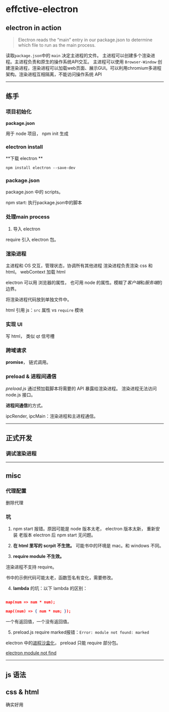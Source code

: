 # effctive-electron

## electron in action

>Electron reads the “main”
entry in our package.json to
determine which file to run
as the main process.

读取`package.json`中的 `main` 决定主进程的文件。
主进程可以创建多个渲染进程。主进程负责和原生的操作系统API交互。
主进程可以使用 `Browser-Window` 创建渲染进程，渲染进程可以加载web页面、展示GUI。可以利用chromium多进程架构。渲染进程互相隔离，不能访问操作系统 API

---

## 练手

### 项目初始化

**package.json**

用于 node 项目， npm init 生成

### electron install

**下载 electron **

`npm install electron --save-dev `

### package.json

package.json 中的 scripts。

npm start: 执行package.json中的脚本

### 处理main process

1. 导入 electron

require 引入 electron 包。

### 渲染进程

主进程和 OS 交互，管理状态，协调所有其他进程
渲染进程负责渲染 css 和 html。
webContext 加载 html

electron 可以用 浏览器的属性， 也可用 node 的属性。模糊了*客户端*和*服务端*的边界。

将渲染进程代码放到单独文件中。

html 引用 js：`src` 属性 vs `require` 模块

### 实现 UI

写 html， 类似 qt 信号槽

### 跨域请求

**promise**， 链式调用。

### preload & 进程间通信

*preload.js* 通过预加载脚本将需要的 API 暴露给渲染进程。
渲染进程无法访问 node.js 接口。

**进程间通信**的方式。

ipcRender, ipcMain：渲染进程和主进程通信。

---

## 正式开发

### 调试渲染进程

---

## misc

### 代理配置

删除代理

### 坑

1. npm start 报错。原因可能是 node 版本太老， electron 版本太新， 重新安装 老版本 electron 后 npm start 无问题。


2. **在 html 里写的 scrpit 不生效。**
可能书中的环境是 mac。和 windows 不同。

3. **require module 不生效。**

渲染进程不支持 require。

书中的示例代码可能太老，函数签名有变化，需要修改。

4. **lambda** 的坑：以下 lambda 的区别：

```json

map(num => num * num);

map((num) => { num * num; });

```

一个有返回值，一个没有返回值。

5. preload.js require marked报错：`Error: module not found: marked`

electron 中的[进程沙盒化](https://www.electronjs.org/zh/docs/latest/tutorial/sandbox)，
preload 只能 require 部分包。

[electron module not find](https://stackoverflow.com/questions/58653223/why-does-preload-js-return-error-module-not-found)

---

## js 语法


## css & html

确实好用
